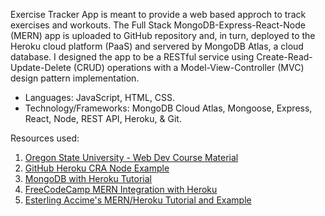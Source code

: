 Exercise Tracker App is meant to provide a web based approch to track exercises and workouts. The Full Stack MongoDB-Express-React-Node (MERN) app is uploaded to GitHub repository and, in turn, deployed to the Heroku cloud platform (PaaS) and servered by MongoDB Atlas, a cloud database. I designed the app to be a RESTful service using Create-Read-Update-Delete (CRUD) operations with a Model-View-Controller (MVC) design pattern implementation.

+ Languages: JavaScript, HTML, CSS.
+ Technology/Frameworks: MongoDB Cloud Atlas, Mongoose, Express, React, Node, REST API, Heroku, & Git.

Resources used:
1) [Oregon State University - Web Dev Course Material](https://canvas.oregonstate.edu/courses/1822080/assignments/syllabus)
2) [GitHub Heroku CRA Node Example](https://github.com/mars/heroku-cra-node#user-content-switching-from-create-react-app-buildpack)
3) [MongoDB with Heroku Tutorial](https://www.mongodb.com/developer/how-to/use-atlas-on-heroku/)
4) [FreeCodeCamp MERN Integration with Heroku](https://www.freecodecamp.org/news/deploying-a-mern-application-using-mongodb-atlas-to-heroku/)
5) [Esterling Accime's MERN/Heroku Tutorial and Example](https://youtube.com/playlist?list=PLurIMwd6GdCj_VlnKVceR66Sxfcb37VU8)
